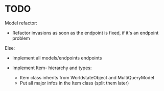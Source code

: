 # TODO

Model refactor:

- Refactor invasions as soon as the endpoint is fixed, if it's an endpoint problem

Else:

- Implement all models/endpoints
endpoints
- Implement Item- hierarchy and types:

  - Item class inherits from WorldstateObject and MultiQueryModel
  - Put all major infos in the Item class (split them later)
